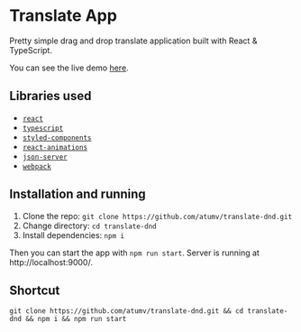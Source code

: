 # Translate App

Pretty simple drag and drop translate application built with React & TypeScript.

You can see the live demo [here](https://atumv.github.io/translate-dnd).

## Libraries used

- [`react`](https://www.npmjs.com/package/react)
- [`typescript`](https://www.npmjs.com/package/typescript)
- [`styled-components`](https://www.npmjs.com/package/styled-components)
- [`react-animations`](https://www.npmjs.com/package/react-animations)
- [`json-server`](https://www.npmjs.com/package/json-server)
- [`webpack`](https://www.npmjs.com/package/webpack)

## Installation and running

1. Clone the repo: `git clone https://github.com/atumv/translate-dnd.git`
2. Change directory: `cd translate-dnd`
3. Install dependencies: `npm i`

Then you can start the app with `npm run start`.
Server is running at http://localhost:9000/.

## Shortcut

```
git clone https://github.com/atumv/translate-dnd.git && cd translate-dnd && npm i && npm run start
```
